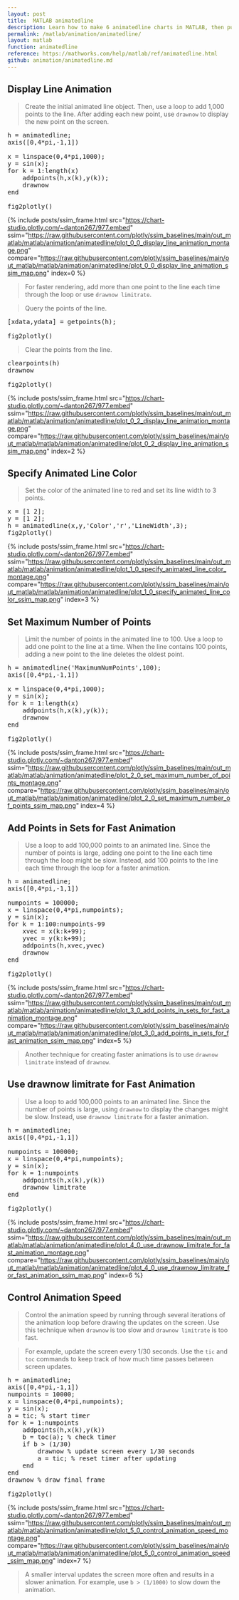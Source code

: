 ```yaml
---
layout: post
title:  MATLAB animatedline
description: Learn how to make 6 animatedline charts in MATLAB, then publish them to the Web with Plotly.
permalink: /matlab/animation/animatedline/
layout: matlab
function: animatedline
reference: https://mathworks.com/help/matlab/ref/animatedline.html
github: animation/animatedline.md
---
```


## Display Line Animation

> Create the initial animated line object. Then, use a loop to add 1,000 points to the line. After adding each new point, use `drawnow` to display the new point on the screen.

<pre class="mcode">h = animatedline;
axis([0,4*pi,-1,1])

x = linspace(0,4*pi,1000);
y = sin(x);
for k = 1:length(x)
    addpoints(h,x(k),y(k));
    drawnow
end

fig2plotly()</pre>
{% include posts/ssim_frame.html 
  src="https://chart-studio.plotly.com/~danton267/977.embed" 
  ssim="https://raw.githubusercontent.com/plotly/ssim_baselines/main/out_matlab/matlab/animation/animatedline/plot_0_0_display_line_animation_montage.png" 
  compare="https://raw.githubusercontent.com/plotly/ssim_baselines/main/out_matlab/matlab/animation/animatedline/plot_0_0_display_line_animation_ssim_map.png" 
  index=0
%}

> 

> For faster rendering, add more than one point to the line each time through the loop or use `drawnow limitrate`.

> Query the points of the line.

<pre class="mcode">[xdata,ydata] = getpoints(h);

fig2plotly()</pre>
> Clear the points from the line.

<pre class="mcode">clearpoints(h)
drawnow

fig2plotly()</pre>
{% include posts/ssim_frame.html 
  src="https://chart-studio.plotly.com/~danton267/977.embed" 
  ssim="https://raw.githubusercontent.com/plotly/ssim_baselines/main/out_matlab/matlab/animation/animatedline/plot_0_2_display_line_animation_montage.png" 
  compare="https://raw.githubusercontent.com/plotly/ssim_baselines/main/out_matlab/matlab/animation/animatedline/plot_0_2_display_line_animation_ssim_map.png" 
  index=2
%}

> 



<!--------------------- EXAMPLE BREAK ------------------------->

## Specify Animated Line Color

> Set the color of the animated line to red and set its line width to 3 points.

<pre class="mcode">x = [1 2];
y = [1 2];
h = animatedline(x,y,'Color','r','LineWidth',3);
fig2plotly()</pre>
{% include posts/ssim_frame.html 
  src="https://chart-studio.plotly.com/~danton267/977.embed" 
  ssim="https://raw.githubusercontent.com/plotly/ssim_baselines/main/out_matlab/matlab/animation/animatedline/plot_1_0_specify_animated_line_color_montage.png" 
  compare="https://raw.githubusercontent.com/plotly/ssim_baselines/main/out_matlab/matlab/animation/animatedline/plot_1_0_specify_animated_line_color_ssim_map.png" 
  index=3
%}



<!--------------------- EXAMPLE BREAK ------------------------->

## Set Maximum Number of Points

> Limit the number of points in the animated line to 100. Use a loop to add one point to the line at a time. When the line contains 100 points, adding a new point to the line deletes the oldest point.

<pre class="mcode">h = animatedline('MaximumNumPoints',100);
axis([0,4*pi,-1,1])

x = linspace(0,4*pi,1000);
y = sin(x);
for k = 1:length(x)
    addpoints(h,x(k),y(k));
    drawnow
end

fig2plotly()</pre>
{% include posts/ssim_frame.html 
  src="https://chart-studio.plotly.com/~danton267/977.embed" 
  ssim="https://raw.githubusercontent.com/plotly/ssim_baselines/main/out_matlab/matlab/animation/animatedline/plot_2_0_set_maximum_number_of_points_montage.png" 
  compare="https://raw.githubusercontent.com/plotly/ssim_baselines/main/out_matlab/matlab/animation/animatedline/plot_2_0_set_maximum_number_of_points_ssim_map.png" 
  index=4
%}

> 



<!--------------------- EXAMPLE BREAK ------------------------->

## Add Points in Sets for Fast Animation

> Use a loop to add 100,000 points to an animated line. Since the number of points is large, adding one point to the line each time through the loop might be slow. Instead, add 100 points to the line each time through the loop for a faster animation.

<pre class="mcode">h = animatedline;
axis([0,4*pi,-1,1])

numpoints = 100000;
x = linspace(0,4*pi,numpoints);
y = sin(x);
for k = 1:100:numpoints-99
    xvec = x(k:k+99);
    yvec = y(k:k+99);
    addpoints(h,xvec,yvec)
    drawnow
end

fig2plotly()</pre>
{% include posts/ssim_frame.html 
  src="https://chart-studio.plotly.com/~danton267/977.embed" 
  ssim="https://raw.githubusercontent.com/plotly/ssim_baselines/main/out_matlab/matlab/animation/animatedline/plot_3_0_add_points_in_sets_for_fast_animation_montage.png" 
  compare="https://raw.githubusercontent.com/plotly/ssim_baselines/main/out_matlab/matlab/animation/animatedline/plot_3_0_add_points_in_sets_for_fast_animation_ssim_map.png" 
  index=5
%}

> 

> Another technique for creating faster animations is to use `drawnow limitrate` instead of `drawnow`.



<!--------------------- EXAMPLE BREAK ------------------------->

## Use drawnow limitrate for Fast Animation

> Use a loop to add 100,000 points to an animated line. Since the number of points is large, using `drawnow` to display the changes might be slow. Instead, use `drawnow limitrate` for a faster animation.

<pre class="mcode">h = animatedline;
axis([0,4*pi,-1,1])

numpoints = 100000;
x = linspace(0,4*pi,numpoints);
y = sin(x);
for k = 1:numpoints
    addpoints(h,x(k),y(k))
    drawnow limitrate
end

fig2plotly()</pre>
{% include posts/ssim_frame.html 
  src="https://chart-studio.plotly.com/~danton267/977.embed" 
  ssim="https://raw.githubusercontent.com/plotly/ssim_baselines/main/out_matlab/matlab/animation/animatedline/plot_4_0_use_drawnow_limitrate_for_fast_animation_montage.png" 
  compare="https://raw.githubusercontent.com/plotly/ssim_baselines/main/out_matlab/matlab/animation/animatedline/plot_4_0_use_drawnow_limitrate_for_fast_animation_ssim_map.png" 
  index=6
%}

> 



<!--------------------- EXAMPLE BREAK ------------------------->

## Control Animation Speed

> Control the animation speed by running through several iterations of the animation loop before drawing the updates on the screen. Use this technique when `drawnow` is too slow and `drawnow limitrate` is too fast.

> For example, update the screen every 1/30 seconds. Use the `tic` and `toc` commands to keep track of how much time passes between screen updates.

<pre class="mcode">h = animatedline;
axis([0,4*pi,-1,1])
numpoints = 10000;
x = linspace(0,4*pi,numpoints);
y = sin(x);
a = tic; % start timer
for k = 1:numpoints
    addpoints(h,x(k),y(k))
    b = toc(a); % check timer
    if b > (1/30)
        drawnow % update screen every 1/30 seconds
        a = tic; % reset timer after updating
    end
end
drawnow % draw final frame

fig2plotly()</pre>
{% include posts/ssim_frame.html 
  src="https://chart-studio.plotly.com/~danton267/977.embed" 
  ssim="https://raw.githubusercontent.com/plotly/ssim_baselines/main/out_matlab/matlab/animation/animatedline/plot_5_0_control_animation_speed_montage.png" 
  compare="https://raw.githubusercontent.com/plotly/ssim_baselines/main/out_matlab/matlab/animation/animatedline/plot_5_0_control_animation_speed_ssim_map.png" 
  index=7
%}

> 

> A smaller interval updates the screen more often and results in a slower animation. For example, use `b > (1/1000)` to slow down the animation.



<!--------------------- EXAMPLE BREAK ------------------------->

